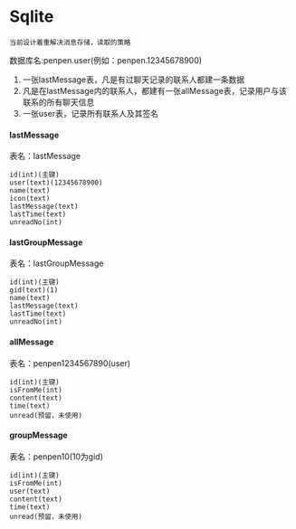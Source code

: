 # Sqlite

```
当前设计着重解决消息存储，读取的策略
```

数据库名:penpen.user(例如：penpen.12345678900)

1. 一张lastMessage表，凡是有过聊天记录的联系人都建一条数据
2. 凡是在lastMessage内的联系人，都建有一张allMessage表，记录用户与该联系的所有聊天信息
3. 一张user表，记录所有联系人及其签名

#### lastMessage

表名：lastMessage

```
id(int)(主键)
user(text)(12345678900)
name(text)
icon(text)
lastMessage(text)
lastTime(text)
unreadNo(int)
```


#### lastGroupMessage

表名：lastGroupMessage

```
id(int)(主键)
gid(text)(1)
name(text)
lastMessage(text)
lastTime(text)
unreadNo(int)
```

#### allMessage

表名：penpen1234567890(user)

```
id(int)(主键)
isFromMe(int)
content(text)
time(text)
unread(预留，未使用)
```


#### groupMessage

表名：penpen10(10为gid)

```
id(int)(主键)
isFromMe(int)
user(text)
content(text)
time(text)
unread(预留，未使用)
```

